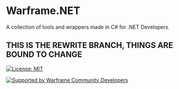 # Warframe.NET

A collection of tools and wrappers made in C# for .NET Developers.

## THIS IS THE REWRITE BRANCH, THINGS ARE BOUND TO CHANGE

<!-- Fix build pipeline and badge.  -->

[![License: MIT](https://img.shields.io/badge/License-MIT-yellow.svg)](https://opensource.org/licenses/MIT)

[![Supported by Warframe Community Developers](https://warframestat.us/wfcd.png)](https://github.com/WFCD "Supported by Warframe Community Developers")
